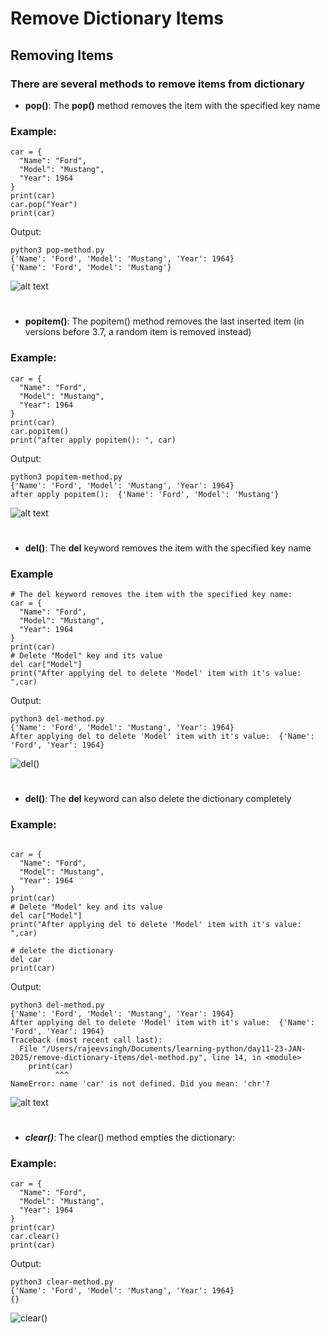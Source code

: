 # Remove Dictionary Items

## Removing Items

### There are several methods to remove items from dictionary

- **pop()**: The **pop()** method removes the item with the specified key name

### Example:

```
car = {
  "Name": "Ford",
  "Model": "Mustang",
  "Year": 1964
}
print(car)
car.pop("Year")
print(car)
```

Output:

```
python3 pop-method.py
{'Name': 'Ford', 'Model': 'Mustang', 'Year': 1964}
{'Name': 'Ford', 'Model': 'Mustang'}
```

![alt text](./images/image.png)

#

- **popitem()**: The popitem() method removes the last inserted item (in versions before 3.7, a random item is removed instead)

### Example:

```
car = {
  "Name": "Ford",
  "Model": "Mustang",
  "Year": 1964
}
print(car)
car.popitem()
print("after apply popitem(): ", car)

```

Output:

```
python3 popitem-method.py
{'Name': 'Ford', 'Model': 'Mustang', 'Year': 1964}
after apply popitem():  {'Name': 'Ford', 'Model': 'Mustang'}
```

![alt text](./images/image-1.png)

#

- **del()**: The **del** keyword removes the item with the specified key name

### Example

```
# The del keyword removes the item with the specified key name:
car = {
  "Name": "Ford",
  "Model": "Mustang",
  "Year": 1964
}
print(car)
# Delete "Model" key and its value
del car["Model"]
print("After applying del to delete 'Model' item with it's value: ",car)
```

Output:

```
python3 del-method.py
{'Name': 'Ford', 'Model': 'Mustang', 'Year': 1964}
After applying del to delete 'Model' item with it's value:  {'Name': 'Ford', 'Year': 1964}
```

![del()](./images/image-2.png)

#

- **del()**: The **del** keyword can also delete the dictionary completely

### Example:

```

car = {
  "Name": "Ford",
  "Model": "Mustang",
  "Year": 1964
}
print(car)
# Delete "Model" key and its value
del car["Model"]
print("After applying del to delete 'Model' item with it's value: ",car)

# delete the dictionary
del car
print(car)
```

Output:

```
python3 del-method.py
{'Name': 'Ford', 'Model': 'Mustang', 'Year': 1964}
After applying del to delete 'Model' item with it's value:  {'Name': 'Ford', 'Year': 1964}
Traceback (most recent call last):
  File "/Users/rajeevsingh/Documents/learning-python/day11-23-JAN-2025/remove-dictionary-items/del-method.py", line 14, in <module>
    print(car)
          ^^^
NameError: name 'car' is not defined. Did you mean: 'chr'?
```

![alt text](./images/image-3.png)

#

- **_clear()_**: The clear() method empties the dictionary:

### Example:

```
car = {
  "Name": "Ford",
  "Model": "Mustang",
  "Year": 1964
}
print(car)
car.clear()
print(car)
```

Output:

```
python3 clear-method.py
{'Name': 'Ford', 'Model': 'Mustang', 'Year': 1964}
{}
```

![clear()](./images/image-4.png)
